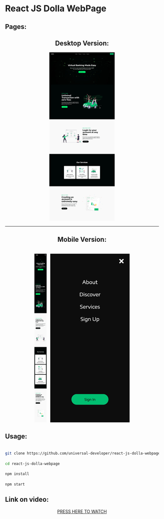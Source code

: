 <h1>React JS Dolla WebPage</h1>

<h2>Pages:</h2>

<h2 align="center">Desktop Version:</h2>
<p align="center"><img src="git/full-desktop.jpeg" height="550px"/></p>

<hr>

<h2 align="center">Mobile Version:</h2>

<p align="center">
<br/>
<img src="git/full-mobile.jpeg" height="550px"/>
&nbsp;
<img src="git/navbar-mobile.jpeg" height="550px"/>
</p>


<h2>Usage: </h2>

```bash

git clone https://github.com/universal-developer/react-js-dolla-webpage

cd react-js-dolla-webpage

npm install

npm start

```

<h2>Link on video:</h2>

<a href="https://youtu.be/Nl54MJDR2p8"><p align="center">PRESS HERE TO WATCH</p></a>
